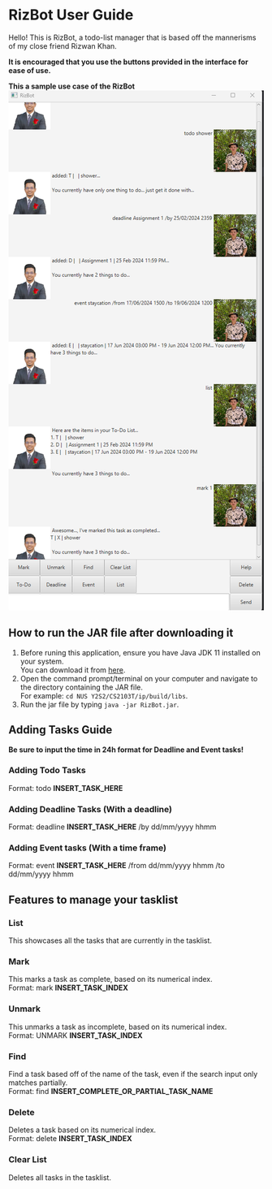 # **RizBot User Guide**

Hello! This is RizBot, a todo-list manager that is based off the mannerisms of my close friend Rizwan Khan.  

**It is encouraged that you use the buttons provided in the interface for ease of use.**  


**This a sample use case of the RizBot**\
![Screenshot of the GUI of RizBot](Ui.png)

## **How to run the JAR file after downloading it**
1. Before runing this application, ensure you have Java JDK 11 installed on your system.\
    You can download it from [here](https://www.oracle.com/java/technologies/downloads/#java11-windows).
2. Open the command prompt/terminal on your computer and navigate to the directory containing the JAR file.\
    For example: ``cd NUS Y2S2/CS2103T/ip/build/libs``.
3. Run the jar file by typing ``java -jar RizBot.jar``.

## **Adding Tasks Guide**
**Be sure to input the time in 24h format for Deadline and Event tasks!**
### Adding Todo Tasks
Format: todo **INSERT_TASK_HERE**
### Adding Deadline Tasks (With a deadline)
Format: deadline **INSERT_TASK_HERE** /by dd/mm/yyyy hhmm
### Adding Event tasks (With a time frame)
Format: event **INSERT_TASK_HERE** /from dd/mm/yyyy hhmm /to dd/mm/yyyy hhmm

## **Features to manage your tasklist**
### List
This showcases all the tasks that are currently in the tasklist.
### Mark
This marks a task as complete, based on its numerical index.\
Format: mark **INSERT_TASK_INDEX**
### Unmark
This unmarks a task as incomplete, based on its numerical index.\
Format: UNMARK **INSERT_TASK_INDEX**
### Find
Find a task based off of the name of the task, even if the search input only matches partially.\
Format: find **INSERT_COMPLETE_OR_PARTIAL_TASK_NAME**
### Delete
Deletes a task based on its numerical index.\
Format: delete **INSERT_TASK_INDEX**
### Clear List
Deletes all tasks in the tasklist.